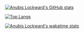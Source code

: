 [![Anubis Lockward's GitHub stats](https://github-readme-stats.vercel.app/api?username=mr2much)](https://github.com/mr2much/)

[![Top Langs](https://github-readme-stats.vercel.app/api/top-langs/?username=mr2much&layout=compact)](https://github.com/mr2much/)

[![Anubis Lockward's wakatime stats](https://github-readme-stats.vercel.app/api/wakatime?username=mr2much)](https://github.com/mr2much/)
